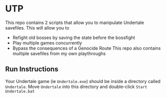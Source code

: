 # UTP
This repo contains 2 scripts that allow you to manipulate Undertale savefiles. This will allow you to
- Refight old bosses by saving the state before the bossfight
- Play multiple games concurrently
- Bypass the consequences of a Genocide Route
This repo also contains multiple savefiles from my own playthroughs


## Run Instructions
Your Undertale game (ie `Undertale.exe`) should be inside a directory called `Undertale`. Move `Undertale` into this directory and double-click `Start Undertale.bat`
